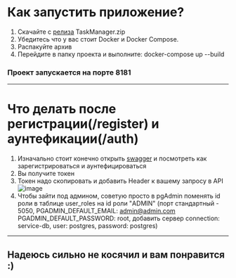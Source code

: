# Как запустить приложение?
1. Скачайте с [релиза](https://github.com/comprehensiveMethod/TaskManager/releases/tag/publish) TaskManager.zip
2. Убедитесь что у вас стоит Docker и Docker Compose.
3. Распакуйте архив
4. Перейдите в папку проекта и выполните:
    docker-compose up --build
### Проект запускается на порте 8181
---
# Что делать после регистрации(/register) и аунтефикации(/auth)
1. Изначально стоит конечно открыть [swagger](http://localhost:8181/swagger-ui/index.html) и посмотреть как зарегистрироваться и аунтефицироваться
2. Вы получите токен
3. Токен надо скопировать и добавить Header к вашему запросу в API![image](https://github.com/user-attachments/assets/27d33d96-cd33-4c09-84e3-62bcb0e54a40)
4. Чтобы зайти под админом, советую просто в pgAdmin поменять id роли в таблице user_roles на id роли "ADMIN" (порт стандартный - 5050, PGADMIN_DEFAULT_EMAIL: admin@admin.com
      PGADMIN_DEFAULT_PASSWORD: root, добавить сервер connection: service-db, user: postgres, password: postgres)
---
## Надеюсь сильно не косячил и вам понравится :) 
